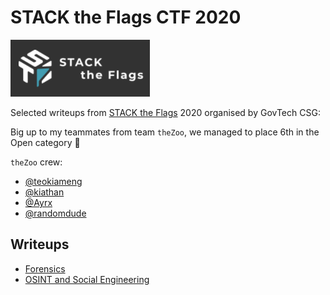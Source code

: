 # STACK the Flags CTF 2020

![icon](README.assets/icon.png)

Selected writeups from [STACK the Flags](https://ctf.tech.gov.sg/) 2020 organised by GovTech CSG:

Big up to my teammates from team `theZoo`, we managed to place 6th in the Open category 🥳

`theZoo` crew:

- [@teokiameng](https://github.com/teokiameng)
- [@kiathan](https://github.com/kiathan) 
- [@Ayrx](https://github.com/ayrx)
- [@randomdude](https://github.com/randomdude)

## Writeups

- [Forensics](forensics.md)
- [OSINT and Social Engineering](osint-and-se-writeups.md)

